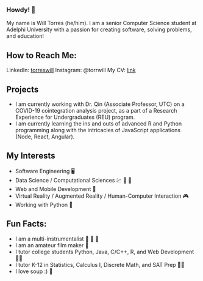 ### Howdy! :cowboy_hat_face:

My name is Will Torres (he/him). I am a senior Computer Science student at Adelphi University with a passion for creating software, solving problems, and education!

## How to Reach Me:
LinkedIn: [torreswill](https://www.linkedin.com/in/torreswill)
Instagram: @torrwill
My CV: [link](https://github.com/torrwill/torrwill/blob/main/resume/Will-Torres-CV.pdf)

## Projects
- I am currently working with Dr. Qin (Associate Professor, UTC) on a COVID-19 cointegration analysis project, as a part of a Research Experience for Undergraduates (REU) program.
- I am currently learning the ins and outs of advanced R and Python programming along with the intricacies of JavaScript applications (Node, React, Angular).

## My Interests
- Software Engineering :desktop_computer:
- Data Science / Computational Sciences :chart: :dna: :microscope:
- Web and Mobile Development :iphone:
- Virtual Reality / Augmented Reality / Human-Computer Interaction :video_game:
- Working with Python :snake:

## Fun Facts: 
- I am a multi-instrumentalist :guitar: :drum: :musical_keyboard:
- I am an amateur film maker :movie_camera:
- I tutor college students Python, Java, C/C++, R, and Web Development :man_teacher:
- I tutor K-12 in Statistics, Calculus I, Discrete Math, and SAT Prep :man_teacher:
- I love soup :) :bowl_with_spoon: